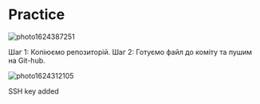 # Practice
![photo1624387251](https://user-images.githubusercontent.com/86248336/122982895-137d2d00-d3a4-11eb-9118-3fa6f74612ff.jpeg)

Шаг 1: Копіюємо репозиторій.
Шаг 2: Готуємо файл до коміту та пушим на Git-hub.

![photo1624312105](https://user-images.githubusercontent.com/86248336/122983056-40c9db00-d3a4-11eb-9535-98903b0c8c68.jpeg)

SSH key added
